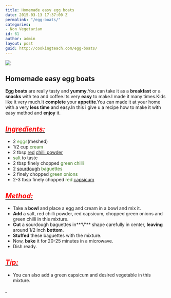 ```yaml
---
title: Homemade easy egg boats
date: 2015-03-13 17:37:00 Z
permalink: "/egg-boats/"
categories:
- Non Vegetarian
id: 61
author: admin
layout: post
guid: http://cookingteach.com/egg-boats/
---
```


[![](http://1.bp.blogspot.com/-WIDSO1E_nPg/VQMSKK3BtXI/AAAAAAAAAIg/bw4npxkvcWs/s1600/egg-boat-2.jpg)](http://1.bp.blogspot.com/-WIDSO1E_nPg/VQMSKK3BtXI/AAAAAAAAAIg/bw4npxkvcWs/s1600/egg-boat-2.jpg)

## Homemade easy egg boats

**Egg boats** are really tasty and **yummy**.You can take it as a **breakfast** or a **snacks** with tea and coffee.Its very **easy** to make.I made it many times.Kids like it very much.It **complete** your **appetite**.You can made it at your home with a very **less time** and easy.In this i give u a recipe how to make it with easy method and **enjoy** it.

## **_<u><span style="color: red;">Ingredients:</span></u>_**

*   2 <span style="color: #6aa84f;">eggs</span>(meshed)
*   1/2 cup <span style="color: #38761d;">cream</span>
*   2 tbsp <span style="color: #38761d;">[red](http://en.wikipedia.org/wiki/Red "Red") [chilli powder](http://en.wikipedia.org/wiki/Chili_powder "Chili powder")</span>
*   <span style="color: #38761d;">salt</span> to taste
*   2 tbsp finely chopped <span style="color: #38761d;">green chilli </span>
*   2 <span style="color: #38761d;">[sourdough](http://en.wikipedia.org/wiki/Sourdough "Sourdough") baguettes</span>
*   2 finely chopped <span style="color: #38761d;">green onions</span>
*   2-3 tbsp finely chopped <span style="color: #38761d;">red [capsicum](http://en.wikipedia.org/wiki/Capsicum "Capsicum")</span>

## _<u><span style="color: red;">Method:</span></u>_

*   Take a **bowl** and place a egg and cream in a bowl and mix it.
*   **Add** a salt, red chilli powder, red capsicum, chopped green onions and green chilli in this mixture.
*   **Cut** a sourdough baguettes in**‘V’** shape carefully in center, **leaving** around 1/2 inch **bottom**.
*   **Stuffed** these baguettes with the mixture.
*   Now, **bake** it for 20-25 minutes in a microwave.
*   Dish ready.

## _<u><span style="color: red;">Tip:</span></u>_

*   You can also add a green capsicum and desired vegetable in this mixture.

_<u><span style="color: red;"> </span></u>_
